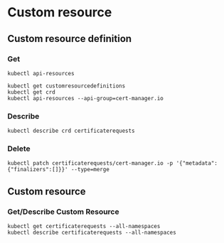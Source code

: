 # Custom resource

## Custom resource definition

### Get
```shell
kubectl api-resources
```

```shell
kubectl get customresourcedefinitions
kubectl get crd
kubectl api-resources --api-group=cert-manager.io
```

### Describe

```shell
kubectl describe crd certificaterequests
```

### Delete

```shell
kubectl patch certificaterequests/cert-manager.io -p '{"metadata":{"finalizers":[]}}' --type=merge
```

## Custom resource

### Get/Describe Custom Resource

```shell
kubectl get certificaterequests --all-namespaces
kubectl describe certificaterequests --all-namespaces
```
